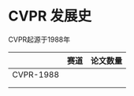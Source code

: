 # CVPR 发展史

CVPR起源于1988年

|           | 赛道 | 论文数量 |
| --------- | ---- | -------- |
| CVPR-1988 |      |          |
|           |      |          |
|           |      |          |

